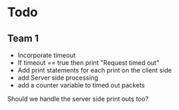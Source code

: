 # Todo

## Team 1
* Incorporate timeout
* If timeout == true then print "Request timed out"
* Add print statements for each print on the client side
* add Server side processing
* add a counter variable to timed out packets

Should we handle the server side print outs too?